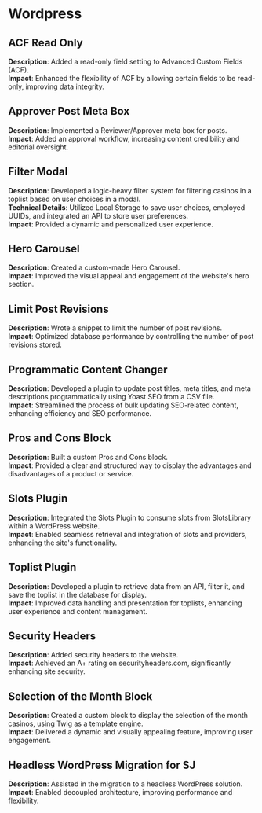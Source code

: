 # Wordpress

## ACF Read Only
**Description**: Added a read-only field setting to Advanced Custom Fields (ACF).  
**Impact**: Enhanced the flexibility of ACF by allowing certain fields to be read-only, improving data integrity.

## Approver Post Meta Box
**Description**: Implemented a Reviewer/Approver meta box for posts.  
**Impact**: Added an approval workflow, increasing content credibility and editorial oversight.

## Filter Modal
**Description**: Developed a logic-heavy filter system for filtering casinos in a toplist based on user choices in a modal.  
**Technical Details**: Utilized Local Storage to save user choices, employed UUIDs, and integrated an API to store user preferences.  
**Impact**: Provided a dynamic and personalized user experience.

## Hero Carousel
**Description**: Created a custom-made Hero Carousel.  
**Impact**: Improved the visual appeal and engagement of the website's hero section.

## Limit Post Revisions
**Description**: Wrote a snippet to limit the number of post revisions.  
**Impact**: Optimized database performance by controlling the number of post revisions stored.

## Programmatic Content Changer
**Description**: Developed a plugin to update post titles, meta titles, and meta descriptions programmatically using Yoast SEO from a CSV file.  
**Impact**: Streamlined the process of bulk updating SEO-related content, enhancing efficiency and SEO performance.

## Pros and Cons Block
**Description**: Built a custom Pros and Cons block.  
**Impact**: Provided a clear and structured way to display the advantages and disadvantages of a product or service.

## Slots Plugin
**Description**: Integrated the Slots Plugin to consume slots from SlotsLibrary within a WordPress website.  
**Impact**: Enabled seamless retrieval and integration of slots and providers, enhancing the site's functionality.

## Toplist Plugin
**Description**: Developed a plugin to retrieve data from an API, filter it, and save the toplist in the database for display.  
**Impact**: Improved data handling and presentation for toplists, enhancing user experience and content management.

## Security Headers
**Description**: Added security headers to the website.  
**Impact**: Achieved an A+ rating on securityheaders.com, significantly enhancing site security.

## Selection of the Month Block
**Description**: Created a custom block to display the selection of the month casinos, using Twig as a template engine.  
**Impact**: Delivered a dynamic and visually appealing feature, improving user engagement.

## Headless WordPress Migration for SJ
**Description**: Assisted in the migration to a headless WordPress solution.  
**Impact**: Enabled decoupled architecture, improving performance and flexibility.
